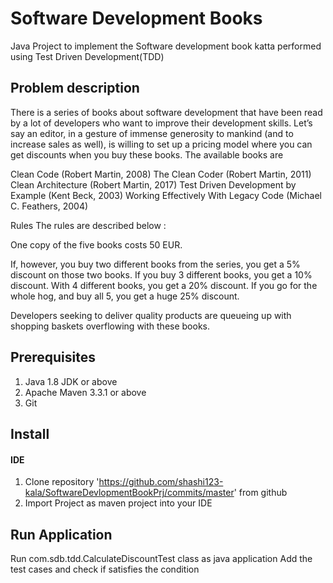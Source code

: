 # Software Development Books

Java Project to implement the Software development book katta performed using Test Driven Development(TDD)

## Problem description
There is a series of books about software development that have been read by a lot of developers who want to improve their development skills. Let’s say an editor, in a gesture of immense generosity to mankind (and to increase sales as well), is willing to set up a pricing model where you can get discounts when you buy these books. The available books are 

Clean Code (Robert Martin, 2008)
The Clean Coder (Robert Martin, 2011)
Clean Architecture (Robert Martin, 2017)
Test Driven Development by Example (Kent Beck, 2003)
Working Effectively With Legacy Code (Michael C. Feathers, 2004)

Rules
The rules are described below :

One copy of the five books costs 50 EUR.

If, however, you buy two different books from the series, you get a 5% discount on those two books.
If you buy 3 different books, you get a 10% discount.
With 4 different books, you get a 20% discount.
If you go for the whole hog, and buy all 5, you get a huge 25% discount.

Developers seeking to deliver quality products are queueing up with shopping baskets overflowing with these books. 


## Prerequisites

1. Java 1.8 JDK or above
2. Apache Maven 3.3.1 or above
3. Git

## Install

#### IDE

1. Clone repository 'https://github.com/shashi123-kala/SoftwareDevlopmentBookPrj/commits/master' from github
2. Import Project as maven project into your IDE

## Run Application

Run com.sdb.tdd.CalculateDiscountTest class as java application
Add the test cases and check if satisfies the condition








